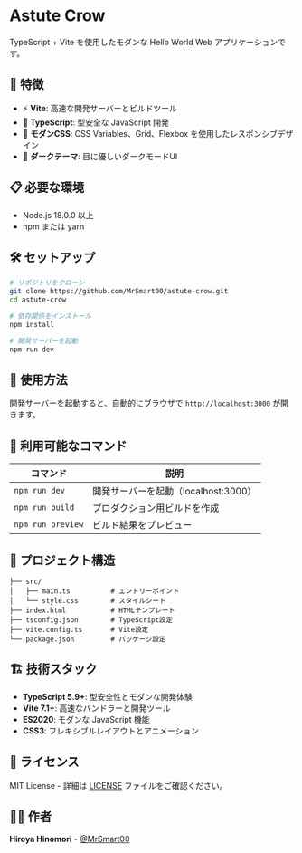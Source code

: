 # Astute Crow

TypeScript + Vite を使用したモダンな Hello World Web アプリケーションです。

## 🚀 特徴

- ⚡ **Vite**: 高速な開発サーバーとビルドツール
- 🎯 **TypeScript**: 型安全な JavaScript 開発
- 🎨 **モダンCSS**: CSS Variables、Grid、Flexbox を使用したレスポンシブデザイン
- 🌙 **ダークテーマ**: 目に優しいダークモードUI

## 📋 必要な環境

- Node.js 18.0.0 以上
- npm または yarn

## 🛠️ セットアップ

```bash
# リポジトリをクローン
git clone https://github.com/MrSmart00/astute-crow.git
cd astute-crow

# 依存関係をインストール
npm install

# 開発サーバーを起動
npm run dev
```

## 📱 使用方法

開発サーバーを起動すると、自動的にブラウザで `http://localhost:3000` が開きます。

## 🔧 利用可能なコマンド

| コマンド | 説明 |
|---------|------|
| `npm run dev` | 開発サーバーを起動（localhost:3000） |
| `npm run build` | プロダクション用ビルドを作成 |
| `npm run preview` | ビルド結果をプレビュー |

## 📁 プロジェクト構造

```
├── src/
│   ├── main.ts          # エントリーポイント
│   └── style.css        # スタイルシート
├── index.html           # HTMLテンプレート
├── tsconfig.json        # TypeScript設定
├── vite.config.ts       # Vite設定
└── package.json         # パッケージ設定
```

## 🏗️ 技術スタック

- **TypeScript 5.9+**: 型安全性とモダンな開発体験
- **Vite 7.1+**: 高速なバンドラーと開発ツール
- **ES2020**: モダンな JavaScript 機能
- **CSS3**: フレキシブルレイアウトとアニメーション

## 📄 ライセンス

MIT License - 詳細は [LICENSE](LICENSE) ファイルをご確認ください。

## 👨‍💻 作者

**Hiroya Hinomori** - [@MrSmart00](https://github.com/MrSmart00)